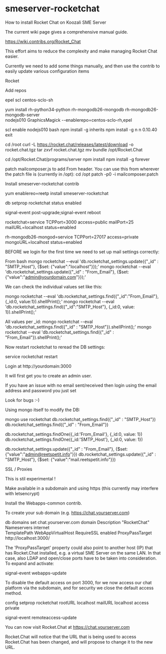 # smeserver-rocketchat

How to install Rocket Chat on Koozali SME Server

The current wiki page gives a comprehensive manual guide.

https://wiki.contribs.org/Rocket_Chat

This effort aims to reduce the complexity and make managing Rocket Chat easier.

Currently we need to add some things manually, and then use the contrib to easily update various configuration items

Rocket

Add repos

epel
scl
centos-sclo-sh

yum install rh-python34-python rh-mongodb26-mongodb rh-mongodb26-mongodb-server \
nodejs010 GraphicsMagick --enablerepo=centos-sclo-rh,epel

scl enable nodejs010 bash
npm install -g inherits
npm install -g n
n 0.10.40
exit

cd /root
curl -L https://rocket.chat/releases/latest/download -o rocket.chat.tgz
tar zxvf rocket.chat.tgz
mv bundle /opt/Rocket.Chat

cd /opt/Rocket.Chat/programs/server
npm install
npm install -g forever

patch mailcomposer.js to add From header. You can use this from wherever the patch file is (currently in /opt):
cd /opt
patch -p0 -i mailcomposer.patch

Install smeserver-rocketchat contrib

yum enablereo=reetp install smeserver-rocketchat

db setprop rocketchat status enabled

signal-event post-upgrade;signal-event reboot

rocketchat=service
    TCPPort=3000
    access=public
    mailPort=25
    mailURL=localhost
    status=enabled

rh-mongodb26-mongod=service
    TCPPort=27017
    access=private
    mongoURL=localhost
    status=enabled

BEFORE we login for the first time we need to set up mail settings correctly:

From bash
mongo rocketchat --eval 'db.rocketchat_settings.update({"_id" : "SMTP_Host"}, {$set: {"value":"localhost"}});'
mongo rocketchat --eval 'db.rocketchat_settings.update({"_id" : "From_Email"}, {$set: {"value":"admin@yourdomain.com"}});'

We can check the individual values set like this:

mongo rocketchat --eval 'db.rocketchat_settings.find({"_id":"From_Email"}, {_id:0, value:1}).shellPrint();'
mongo rocketchat --eval 'db.rocketchat_settings.find({"_id":"SMTP_Host"}, {_id:0, value: 1}).shellPrint();'

All values per _id:
mongo rocketchat --eval 'db.rocketchat_settings.find({"_id" : "SMTP_Host"}).shellPrint();'
mongo rocketchat --eval 'db.rocketchat_settings.find({"_id" : "From_Email"}).shellPrint();'

Now restart rocketchat to reread the DB settings:

service rocketchat restart

Login at http://yourdomain:3000

It will first get you to create an admin user. 

If you have an issue with no email sent/received then login using the email address and password you just set

Look for bugs :-)



Using mongo itself to modify the DB:

mongo
use rocketchat
db.rocketchat_settings.find({"_id" : "SMTP_Host"})
db.rocketchat_settings.find({"_id" : "From_Email"})

db.rocketchat_settings.findOne({_id:'From_Email'}, {_id:0, value: 1})
db.rocketchat_settings.findOne({_id:'SMTP_Host'}, {_id:0, value: 1})


db.rocketchat_settings.update({"_id" : "From_Email"}, {$set: {"value":"admin@reetspetit.info"}})
db.rocketchat_settings.update({"_id" : "SMTP_Host"}, {$set: {"value":"mail.reetspetit.info"}})


SSL / Proxies

This is stil experimental !

Make available in a subdomain and using https (this currently may interfere with letsencrypt)

Install the Webapps-common contrib.

To create your sub domain (e.g. https://chat.yourserver.com)

db domains set chat.yourserver.com domain Description "RocketChat" Nameservers internet \
TemplatePath WebAppVirtualHost RequireSSL enabled ProxyPassTarget http://localhost:3000/

The 'ProxyPassTarget' property could also point to another host (IP) that has Rocket.Chat installed, e.g. a virtual SME Server on the same LAN.
In that case, also LDAP and open/close ports have to be taken into consideration. To expand and activate:

signal-event webapps-update

To disable the default access on port 3000, for we now access our chat platform via the subdomain, and for security we close the default access method.

config setprop rocketchat rootURL localhost mailURL localhost access private

signal-event remoteaccess-update

You can now visit Rocket.Chat at https://chat.yourserver.com

Rocket.Chat will notice that the URL that is being used to access Rocket.Chat has been changed, and will propose to change it to the new URL.


